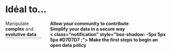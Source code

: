 <h1
  class="has-text-centered mt-6 mb-6 pt-6">
  Idéal to...
</h1>

<div class="columns is-multiline mb-6 pb-6 is-size-4">
  <div class="column">
    <article
      class="notification"
      style="box-shadow: -5px 5px 5px #D7D7D7 ;">
      Manipulate <b>complex</b> and <b>evolutive</> data
    </article>
  </div>
  <div class="column">
    <article
      class="notification"
      style="box-shadow: -5px 5px 5px #D7D7D7 ;">
      Allow your community to <b>contribute</b>
    </article>
  </div>
  <div class="column">
    <article
      class="notification"
      style="box-shadow: -5px 5px 5px #D7D7D7 ;">
      Simplify your data in a <b>secure</b> way
    </article>
  </div>
  <div class="column">
    <
      class="notification"
      style="box-shadow: -5px 5px 5px #D7D7D7 ;">
      Make the first steps to begin an <b>open data</b> policy
    </article>
  </div>
</div>
